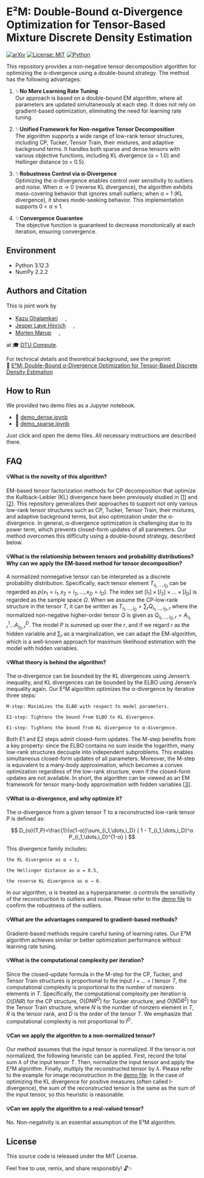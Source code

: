 # E²M: Double-Bound α-Divergence Optimization for Tensor-Based Mixture Discrete Density Estimation

[![arXiv](https://img.shields.io/badge/arXiv-2405.18220-b31b1b.svg)](https://arxiv.org/abs/2405.18220)
[![License: MIT](https://img.shields.io/badge/License-MIT-yellow.svg)](https://opensource.org/licenses/MIT)
[![Python](https://img.shields.io/badge/Python-3.12-blue.svg)](https://www.python.org/downloads/release/python-3120/)

This repository provides a non-negative tensor decomposition algorithm for optimizing the α-divergence using a double-bound strategy. The method has the following advantages:

1. ✨**No More Learning Rate Tuning**  
   Our approach is based on a double-bound EM algorithm, where all parameters are updated simultaneously at each step. It does not rely on gradient-based optimization, eliminating the need for learning rate tuning.

3. ✨**Unified Framework for Non-negative Tensor Decomposition**  
   The algorithm supports a wide range of low-rank tensor structures, including CP, Tucker, Tensor Train, their mixtures, and adaptive background terms. It handles both sparse and dense tensors with various objective functions, including KL divergence (α = 1.0) and Hellinger distance (α = 0.5).

5. ✨**Robustness Control via α-Divergence**  
   Optimizing the α-divergence enables control over sensitivity to outliers and noise. When α → 0 (reverse KL divergence), the algorithm exhibits mass-covering behavior that ignores small outliers; when α = 1 (KL divergence), it shows mode-seeking behavior. This implementation supports 0 < α ≤ 1.

6. ✨**Convergence Guarantee**  
   The objective function is guaranteed to decrease monotonically at each iteration, ensuring convergence.

## Environment

- Python 3.12.3  
- NumPy 2.2.2

## Authors and Citation

This is joint work by  

- [Kazu Ghalamkari](https://gkazu.info/) <a href="https://orcid.org/0000-0002-4779-2856"><img src="https://upload.wikimedia.org/wikipedia/commons/0/06/ORCID_iD.svg" width="16" /></a>,  
- [Jesper Løve Hinrich](https://www2.compute.dtu.dk/~jehi/) <a href="https://orcid.org/0000-0003-0258-7151"><img src="https://upload.wikimedia.org/wikipedia/commons/0/06/ORCID_iD.svg" width="16" /></a>,  
- [Morten Mørup](https://mortenmorup.dk/) <a href="https://orcid.org/0000-0003-4985-4368"><img src="https://upload.wikimedia.org/wikipedia/commons/0/06/ORCID_iD.svg" width="16" /></a>,

at 🎓 [DTU Compute](https://www.compute.dtu.dk/).

For technical details and theoretical background, see the preprint:  
📄 [E²M: Double-Bound α-Divergence Optimization for Tensor-Based Discrete Density Estimation](https://arxiv.org/abs/2405.18220)


## How to Run

We provided two demo files as a Jupyter notebook.
- 📘 [demo_dense.ipynb](https://github.com/gkazunii/eemix/blob/main/demo/demo_dense.ipynb)
- 📘 [demo_sparse.ipynb](https://github.com/gkazunii/eemix/blob/main/demo/demo_sparse.ipynb)

Just click and open the demo files. All necessary instructions are described there.

## FAQ

#### 💡What is the novelty of this algorithm?

EM-based tensor factorization methods for CP decomposition that optimize the Kullback-Leibler (KL) divergence have been previously studied in [[1](https://ieeexplore.ieee.org/abstract/document/8335432)] and [[2](https://ieeexplore.ieee.org/document/8821380)]. This repository generalizes their approaches to support not only various low-rank tensor structures such as CP, Tucker, Tensor Train, their mixtures, and adaptive background terms, but also optimization under the α-divergence. In general, α-divergence optimization is challenging due to its power term, which prevents closed-form updates of all parameters. Our method overcomes this difficulty using a double-bound strategy, described below.


#### 💡What is the relationship between tensors and probability distributions? Why can we apply the EM-based method for tensor decomposition?

A normalized nonnegative tensor can be interpreted as a discrete probability distribution. Specifically, each tensor element $T_{i_1,\dots,i_D}$ can be regarded as $p(x_1=i_1,x_2=i_2,\dots,x_D=i_D)$. The index set $[I_1]\times[I_2]\times\dots\times[I_D]$ is regarded as the sample space $\Omega$. When we assume the CP-low-rank structure in the tensor $T$, it can be written as $T_{i_1,\dots,i_D}=\sum_{r} Q_{i_1,\dots,i_D,r}$ where the normalized non-negative higher-order tensor $Q$ is given as $Q_{i_1,\dots,i_D,r}=A^1_{i_1,r} \dots A^D_{i_D,r}$. The model $P$ is summed up over the $r$, and if we regard $r$ as the hidden variable and $\sum_r$ as a marginalization, we can adapt the EM-algorithm, which is a well-known approach for maximum likelihood estimation with the model with hidden variables. 


#### 💡What theory is behind the algorithm?

The α-divergence can be bounded by the KL divergences using Jensen’s inequality, and KL divergences can be bounded by the ELBO using Jensen’s inequality again. Our E²M algorithm optimizes the α-divergence by iterative three steps:

    M-step: Maximizes the ELBO with respect to model parameters.

    E2-step: Tightens the bound from ELBO to KL divergence.

    E1-step: Tightens the bound from KL divergence to α-divergence.

Both E1 and E2 steps admit closed-form updates. The M-step benefits from a key property: since the ELBO contains no sum inside the logarithm, many low-rank structures decouple into independent subproblems. This enables simultaneous closed-form updates of all parameters. Moreover, the M-step is equivalent to a many-body approximation, which becomes a convex optimization regardless of the low-rank structure, even if the closed-form updates are not available. In short, the algorithm can be viewed as an EM framework for tensor many-body approximation with hidden variables [[3](https://openreview.net/forum?id=5yedZXV7wt)]. 

#### 💡What is α-divergence, and why optimize it?

The α-divergence from a given tensor T to a reconstructed low-rank tensor P is defined as:

$$
D_{α}(T,P)=\frac{1}{α(1-α)}\sum_{i_1,\dots,i_D} ( 1 - T_{i_1,\dots,i_D}^α P_{i_1,\dots,i_D}^{1-α} ) 
$$

This divergence family includes:

    the KL divergence as α → 1,

    the Hellinger distance as α = 0.5,

    the reverse KL divergence as α → 0.

In our algorithm, α is treated as a hyperparameter. α controls the sensitivity of the reconstruction to outliers and noise. Please refer to the [demo file](https://github.com/gkazunii/eemix/blob/main/demo/demo_dense.ipynb) to confirm the robustness of the outliers.

#### 💡What are the advantages compared to gradient-based methods?

Gradient-based methods require careful tuning of learning rates. Our E²M algorithm achieves similar or better optimization performance without learning rate tuning.


#### 💡What is the computational complexity per iteration?

Since the closed-update formula in the M-step for the CP, Tucker, and Tensor Train structures is proportional to the input $I\times\dots\times I$ tensor $T$, the computational complexity is proportional to the number of nonzero elements in $T$. Specifically, the computational complexity per iteration is $O(DNR)$ for the CP structure, $O(DNR^D)$ for Tucker structure, and $O(NDR^2)$ for the Tensor Train structure, where $N$ is the number of nonzero element in $T$, $R$ is the tensor rank, and $D$ is the order of the tensor $T$. We emphasize that computational complexity is not proportional to $I^D$.

#### 💡Can we apply the algorithm to a non-normalized tensor?

Our method assumes that the input tensor is normalized. If the tensor is not normalized, the following heuristic can be applied. First, record the total sum $\lambda$ of the input tensor $T$. Then, normalize the input tensor and apply the E²M algorithm. Finally, multiply the reconstructed tensor by $\lambda$. Please refer to the example for image reconstruction in the [demo file](https://github.com/gkazunii/eemix/blob/main/demo/demo_dense.ipynb). In the case of optimizing the KL divergence for positive measures (often called I-divergence), the sum of the reconstructed tensor is the same as the sum of the input tensor, so this heuristic is reasonable.

#### 💡Can we apply the algorithm to a real-valued tensor?

No. Non-negativity is an essential assumption of the E²M algorithm.

## License

This source code is released under the MIT License.

Feel free to use, remix, and share responsibly! 🔓✨
